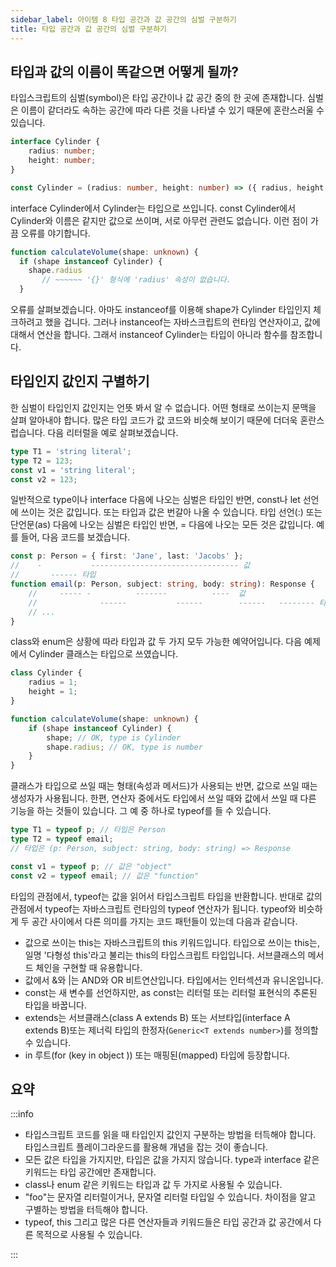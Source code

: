 ```yaml
---
sidebar_label: 아이템 8 타입 공간과 값 공간의 심벌 구분하기
title: 타입 공간과 값 공간의 심벌 구분하기
---
```


## 타입과 값의 이름이 똑같으면 어떻게 될까?

타입스크립트의 심벌(symbol)은 타입 공간이나 값 공간 중의 한 곳에 존재합니다. 심벌은 이름이 같더라도 속하는 공간에 따라 다른 것을 나타낼 수 있기 때문에 혼란스러울 수 있습니다.

```ts
interface Cylinder {
	radius: number;
	height: number;
}

const Cylinder = (radius: number, height: number) => ({ radius, height });
```

interface Cylinder에서 Cylinder는 타입으로 쓰입니다. const Cylinder에서 Cylinder와 이름은 같지만 값으로 쓰이며, 서로 아무런 관련도 없습니다. 이런 점이 가끔 오류를 야기합니다.

```ts
function calculateVolume(shape: unknown) {
  if (shape instanceof Cylinder) {
    shape.radius
       // ~~~~~~ '{}' 형식에 'radius' 속성이 없습니다.
  }
```

오류를 살펴보겠습니다. 아마도 instanceof를 이용해 shape가 Cylinder 타입인지 체크하려고 했을 겁니다. 그러나 instanceof는 자바스크립트의 런타임 연산자이고, 값에 대해서 연산을 합니다. 그래서 instanceof Cylinder는 타입이 아니라 함수를 참조합니다.

## 타입인지 값인지 구별하기

한 심벌이 타입인지 값인지는 언뜻 봐서 알 수 없습니다. 어떤 형태로 쓰이는지 문맥을 살펴 알아내야 합니다. 많은 타입 코드가 값 코드와 비슷해 보이기 때문에 더더욱 혼란스럽습니다. 다음 리터럴을 예로 살펴보겠습니다.

```ts
type T1 = 'string literal';
type T2 = 123;
const v1 = 'string literal';
const v2 = 123;
```

일반적으로 type이나 interface 다음에 나오는 심벌은 타입인 반면, const나 let 선언에 쓰이는 것은 값입니다. 또는 타입과 값은 번갈아 나올 수 있습니다. 타입 선언(:) 또는 단언문(as) 다음에 나오는 심벌은 타입인 반면, = 다음에 나오는 모든 것은 값입니다. 예를 들어, 다음 코드를 보겠습니다.

```ts
const p: Person = { first: 'Jane', last: 'Jacobs' };
//    -           --------------------------------- 값
//       ------ 타입
function email(p: Person, subject: string, body: string): Response {
	//     ----- -          -------          ----  값
	//              ------           ------        ------   -------- 타입
	// ...
}
```

class와 enum은 상황에 따라 타입과 값 두 가지 모두 가능한 예약어입니다. 다음 예제에서 Cylinder 클래스는 타입으로 쓰였습니다.

```ts
class Cylinder {
	radius = 1;
	height = 1;
}

function calculateVolume(shape: unknown) {
	if (shape instanceof Cylinder) {
		shape; // OK, type is Cylinder
		shape.radius; // OK, type is number
	}
}
```

클래스가 타입으로 쓰일 때는 형태(속성과 메서드)가 사용되는 반면, 값으로 쓰일 때는 생성자가 사용됩니다. 한편, 연산자 중에서도 타입에서 쓰일 때와 값에서 쓰일 때 다른 기능을 하는 것들이 있습니다. 그 예 중 하나로 typeof를 들 수 있습니다.

```ts
type T1 = typeof p; // 타입은 Person
type T2 = typeof email;
// 타입은 (p: Person, subject: string, body: string) => Response

const v1 = typeof p; // 값은 "object"
const v2 = typeof email; // 값은 "function"
```

타입의 관점에서, typeof는 값을 읽어서 타입스크립트 타입을 반환합니다. 반대로 값의 관점에서 typeof는 자바스크립트 런타임의 typeof 연산자가 됩니다. typeof와 비슷하게 두 공간 사이에서 다른 의미를 가지는 코드 패턴들이 있는데 다음과 같습니다.

-   값으로 쓰이는 this는 자바스크립트의 this 키워드입니다. 타입으로 쓰이는 this는, 일명 '다형성 this'라고 불리는 this의 타입스크립트 타입입니다. 서브클래스의 메서드 체인을 구현할 때 유용합니다.
-   값에서 &와 |는 AND와 OR 비트연산입니다. 타입에서는 인터섹션과 유니온입니다.
-   const는 새 변수를 선언하지만, as const는 리터럴 또는 리터럴 표현식의 추론된 타입을 바꿉니다.
-   extends는 서브클래스(class A extends B) 또는 서브타입(interface A extends B)또는 제너릭 타입의 한정자(`Generic<T extends number>`)를 정의할 수 있습니다.
-   in 루트(for (key in object )) 또는 매핑된(mapped) 타입에 등장합니다.

## 요약

:::info

-   타입스크립트 코드를 읽을 때 타입인지 값인지 구분하는 방법을 터득해야 합니다. 타입스크립트 플레이그라운드를 활용해 개념을 잡는 것이 좋습니다.
-   모든 값은 타입을 가지지만, 타입은 값을 가지지 않습니다. type과 interface 같은 키워드는 타입 공간에만 존재합니다.
-   class나 enum 같은 키워드는 타입과 값 두 가지로 사용될 수 있습니다.
-   "foo"는 문자열 리터럴이거나, 문자열 리터럴 타입일 수 있습니다. 차이점을 알고 구별하는 방법을 터득해야 합니다.
-   typeof, this 그리고 많은 다른 연산자들과 키워드들은 타입 공간과 값 공간에서 다른 목적으로 사용될 수 있습니다.

:::
